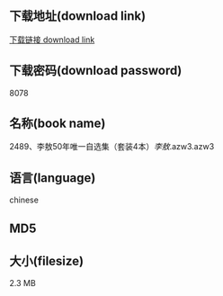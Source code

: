 ## 下载地址(download link)
[下载链接 download link](https://voluble-croquembouche-d321dc.netlify.app/?s=2489%E3%80%81%E6%9D%8E%E6%95%9650%E5%B9%B4%E5%94%AF%E4%B8%80%E8%87%AA%E9%80%89%E9%9B%86%EF%BC%88%E5%A5%97%E8%A3%854%E6%9C%AC%EF%BC%89_%E6%9D%8E%E6%95%96_.azw3)

## 下载密码(download password)
8078

## 名称(book name)
2489、李敖50年唯一自选集（套装4本）_李敖_.azw3.azw3

## 语言(language)
chinese

## MD5


## 大小(filesize)
2.3 MB
